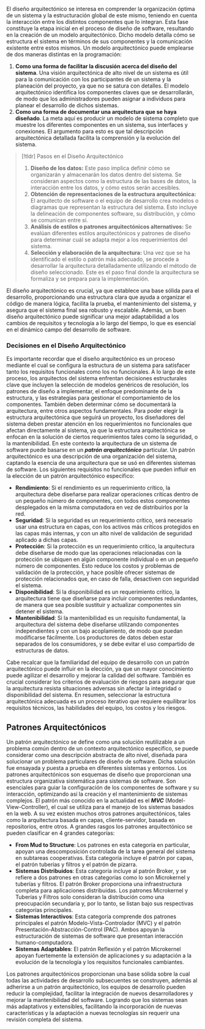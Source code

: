 El diseño arquitectónico se interesa en comprender la organización óptima de un sistema y la estructuración global de este mismo, teniendo en cuenta la interacción entre los distintos componentes que lo integran. Esta fase constituye la etapa inicial en el proceso de diseño de software, resultando en la creación de un modelo arquitectónico. Dicho modelo detalla cómo se estructura el sistema en términos de sus componentes y la comunicación existente entre estos mismos. Un modelo arquitectónico puede emplearse de dos maneras distintas en la programación:

1. **Como una forma de facilitar la discusión acerca del diseño del sistema**. Una visión arquitectónica de alto nivel de un sistema es útil para la comunicación con los participantes de un sistema y la planeación del proyecto, ya que no se satura con detalles. El modelo arquitectónico identifica los componentes claves que se desarrollarán, de modo que los administradores pueden asignar a individuos para planear el desarrollo de dichos sistemas.
2. **Como una forma de documentar una arquitectura que se haya diseñado**. La meta aquí es producir un modelo de sistema completo que muestre los diferentes componentes en un sistema, sus interfaces y conexiones. El argumento para esto es que tal descripción arquitectónica detallada facilita la comprensión y la evolución del sistema.

>[!tldr] Pasos en el Diseño Arquitectónico
>1. **Diseño de los datos:** Este paso implica definir cómo se organizarán y almacenarán los datos dentro del sistema. Se consideran aspectos como la estructura de las bases de datos, la interacción entre los datos, y cómo estos serán accesibles.
>2. **Obtención de representaciones de la estructura arquitectónica:** El arquitecto de software o el equipo de desarrollo crea modelos o diagramas que representan la estructura del sistema. Esto incluye la delineación de componentes software, su distribución, y cómo se comunican entre sí.
>3. **Análisis de estilos o patrones arquitectónicos alternativos:** Se evalúan diferentes estilos arquitectónicos y patrones de diseño para determinar cuál se adapta mejor a los requerimientos del sistema.
>4. **Selección y elaboración de la arquitectura:** Una vez que se ha identificado el estilo o patrón más adecuado, se procede a desarrollar la arquitectura detalladamente utilizando el método de diseño seleccionado. Este es el paso final donde la arquitectura se formaliza y se prepara para la implementación.

El diseño arquitectónico es crucial, ya que establece una base sólida para el desarrollo, proporcionando una estructura clara que ayuda a organizar el código de manera lógica, facilita la prueba, el mantenimiento del sistema, y asegura que el sistema final sea robusto y escalable. Además, un buen diseño arquitectónico puede significar una mejor adaptabilidad a los cambios de requisitos y tecnología a lo largo del tiempo, lo que es esencial en el dinámico campo del desarrollo de software.

### Decisiones en el Diseño Arquitectónico

Es importante recordar que el diseño arquitectónico es un proceso mediante el cual se configura la estructura de un sistema para satisfacer tanto los requisitos funcionales como los no funcionales. A lo largo de este proceso, los arquitectos del sistema enfrentan decisiones estructurales clave que incluyen la selección de modelos genéricos de resolución, los patrones de diseño a implementar, el enfoque predominante de la estructura, y las estrategias para gestionar el comportamiento de los componentes. También deben determinar cómo se documentará la arquitectura, entre otros aspectos fundamentales.
Para poder elegir la estructura arquitectónica que seguirá un proyecto, los diseñadores del sistema deben prestar atención en los requerimientos no funcionales que afectan directamente al sistema, ya que la estructura arquitectónica se enfocan en la solución de ciertos requerimientos tales como la seguridad, o la mantenibilidad. En este contexto la arquitectura de un sistema de software puede basarse en un ***patrón arquitectónico*** particular. Un patrón arquitectónico es una descripción de una organización del sistema, captando la esencia de una arquitectura que se usó en diferentes sistemas de software.
Los siguientes requisitos no funcionales que pueden influir en la elección de un patrón arquitectónico específico:

- **Rendimiento**: Si el rendimiento es un requerimiento crítico, la arquitectura debe diseñarse para realizar operaciones críticas dentro de un pequeño número de componentes, con todos estos componentes desplegados en la misma computadora en vez de distribuirlos por la red.
- **Seguridad**: Si la seguridad es un requerimiento crítico, será necesario usar una estructura en capas, con los activos más críticos protegidos en las capas más internas, y con un alto nivel de validación de seguridad aplicado a dichas capas.
- **Protección**: Si la protección es un requerimiento crítico, la arquitectura debe diseñarse de modo que las operaciones relacionadas con la protección se ubiquen en algún componente individual o en un pequeño número de componentes. Esto reduce los costos y problemas de validación de la protección, y hace posible ofrecer sistemas de protección relacionados que, en caso de falla, desactiven con seguridad el sistema.
- **Disponibilidad**: Si la disponibilidad es un requerimiento crítico, la arquitectura tiene que diseñarse para incluir componentes redundantes, de manera que sea posible sustituir y actualizar componentes sin detener el sistema.
- **Mantenibilidad**: Si la mantenibilidad es un requisito fundamental, la arquitectura del sistema debe diseñarse utilizando componentes independientes y con un bajo acoplamiento, de modo que puedan modificarse fácilmente. Los productores de datos deben estar separados de los consumidores, y se debe evitar el uso compartido de estructuras de datos.

Cabe recalcar que la familiaridad del equipo de desarrollo con un patrón arquitectónico puede influir en la elección, ya que un mayor conocimiento puede agilizar el desarrollo y mejorar la calidad del software. También es crucial considerar los criterios de evaluación de riesgos para asegurar que la arquitectura resista situaciones adversas sin afectar la integridad o disponibilidad del sistema.
En resumen, seleccionar la estructura arquitectónica adecuada es un proceso iterativo que requiere equilibrar los requisitos técnicos, las habilidades del equipo, los costos y los riesgos.
## Patrones Arquitectónicos

Un patrón arquitectónico se define como una solución reutilizable a un problema común dentro de un contexto arquitectónico específico, se puede considerar como una descripción abstracta de alto nivel, diseñada para solucionar un problema particulares de diseño de software. Dicha solución fue ensayada y puesta a prueba en diferentes sistemas y entornos.
Los patrones arquitectónicos son esquemas de diseño que proporcionan una estructura organizativa sistemática para sistemas de software. Son esenciales para guiar la configuración de los componentes de software y su interacción, optimizando así la creación y el mantenimiento de sistemas complejos.
El patrón más conocido en la actualidad es el ***MVC*** (Model-View-Controller), el cual se utiliza para el manejo de los sistemas basados en la web. A su vez existen muchos otros patrones arquitectónicos, tales como la arquitectura basada en capas, cliente-servidor, basada en repositorios, entre otros. A grandes rasgos los patrones arquitectónico se pueden clasificar en 4 grandes categorías:

- **From Mud to Structure**: Los patrones en esta categoría en particular, apoyan una descomposición controlada de la tarea general del sistema en subtareas cooperativas. Esta categoría incluye el patrón por capas, el patrón tuberías y filtros y el patrón de pizarra.
- **Sistemas Distribuidos**: Esta categoría incluye al patrón Broker, y se refiere a dos patrones en otras categorías como lo son Microkernel y tuberías y filtros. El patrón Broker proporciona una infraestructura completa para aplicaciones distribuidas. Los patrones Microkernel y Tuberías y Filtros solo consideran la distribución como una preocupación secundaria y, por lo tanto, se listan bajo sus respectivas categorías principales.
- **Sistemas Interactivos**: Esta categoría comprende dos patrones principales el patrón Modelo-Vista-Controlador (MVC) y el patrón Presentación-Abstracción-Control (PAC). Ambos apoyan la estructuración de sistemas de software que presentan interacción humano-computadora.
- **Sistemas Adaptables**: El patrón Reflexión y el patrón Microkernel apoyan fuertemente la extensión de aplicaciones y su adaptación a la evolución de la tecnología y los requisitos funcionales cambiantes.

Los patrones arquitectónicos proporcionan una base sólida sobre la cual todas las actividades de desarrollo subsecuentes se construyen, además al adherirse a un patrón arquitectónico, los equipos de desarrollo pueden reducir la complejidad, facilitar la integración de nuevos desarrolladores y mejorar la mantenibilidad del software. Logrando que los sistemas sean más adaptativos y extensibles, facilitando la incorporación de nuevas características y la adaptación a nuevas tecnologías sin requerir una revisión completa del sistema.

